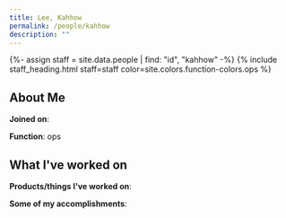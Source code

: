 ```yaml
---
title: Lee, Kahhow
permalink: /people/kahhow
description: ""
---
```


{%- assign staff = site.data.people | find: "id", "kahhow" -%}
{% include staff_heading.html staff=staff color=site.colors.function-colors.ops %}

## About Me

**Joined on**: 

**Function**: ops

## What I've worked on

**Products/things I've worked on**:


**Some of my accomplishments**:

